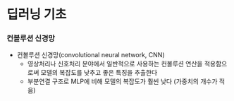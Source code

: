 # 딥러닝 기초

### 컨볼루션 신경망
- 컨볼루션 신경망(convolutional neural network, CNN)
  - 영상처리나 신호처리 분야에서 일반적으로 사용하는 컨볼루션 연산을 적용함으로써 모델의 복잡도를 낮추고 좋은 특징을 추출한다
  - 부분연결 구조로 MLP에 비해 모델의 복잡도가 훨씬 낮다 (가중치의 개수가 적음)
